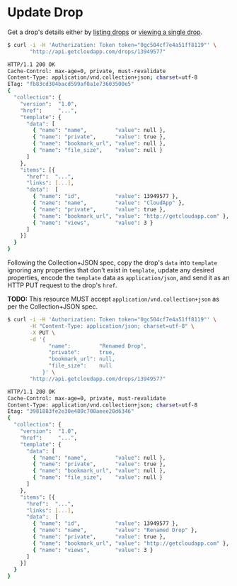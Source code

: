 # Update Drop

Get a drop's details either by [listing drops](/list-drops) or
[viewing a single drop](/view-single-drop).

```bash
$ curl -i -H 'Authorization: Token token="0gc504cf7e4a51ff8119"' \
       "http://api.getcloudapp.com/drops/13949577"

HTTP/1.1 200 OK
Cache-Control: max-age=0, private, must-revalidate
Content-Type: application/vnd.collection+json; charset=utf-8
ETag: "fb83cd304bacd599af0a1e73603500e5"
{
  "collection": {
    "version":  "1.0",
    "href":     "...",
    "template": {
      "data": [
        { "name": "name",         "value": null },
        { "name": "private",      "value": true },
        { "name": "bookmark_url", "value": null },
        { "name": "file_size",    "value": null }
      ]
    },
    "items": [{
      "href":  "...",
      "links": [...],
      "data":  [
        { "name": "id",           "value": 13949577 },
        { "name": "name",         "value": "CloudApp" },
        { "name": "private",      "value": true },
        { "name": "bookmark_url", "value": "http://getcloudapp.com" },
        { "name": "views",        "value": 3 }
      ]
    }]
  }
}
```

Following the Collection+JSON spec, copy the drop's `data` into `template`
ignoring any properties that don't exist in `template`, update any desired
properties, encode the `template` data as `application/json`, and send it as an
HTTP PUT request to the drop's `href`.

**TODO:** This resource MUST accept `application/vnd.collection+json` as per the
Collection+JSON spec.

```bash
$ curl -i -H 'Authorization: Token token="0gc504cf7e4a51ff8119"' \
       -H "Content-Type: application/json; charset=utf-8" \
       -X PUT \
       -d '{
             "name":         "Renamed Drop",
             "private":      true,
             "bookmark_url": null,
             "file_size":    null
           }' \
       "http://api.getcloudapp.com/drops/13949577"

HTTP/1.1 200 OK
Cache-Control: max-age=0, private, must-revalidate
Content-Type: application/vnd.collection+json; charset=utf-8
Etag: "3981883fe2e30e480c700aeee20d6346"
{
  "collection": {
    "version":  "1.0",
    "href":     "...",
    "template": {
      "data": [
        { "name": "name",         "value": null },
        { "name": "private",      "value": true },
        { "name": "bookmark_url", "value": null },
        { "name": "file_size",    "value": null }
      ]
    },
    "items": [{
      "href":  "...",
      "links": [...],
      "data":  [
        { "name": "id",           "value": 13949577 },
        { "name": "name",         "value": "Renamed Drop" },
        { "name": "private",      "value": true },
        { "name": "bookmark_url", "value": "http://getcloudapp.com" },
        { "name": "views",        "value": 3 }
      ]
    }]
  }
}
```